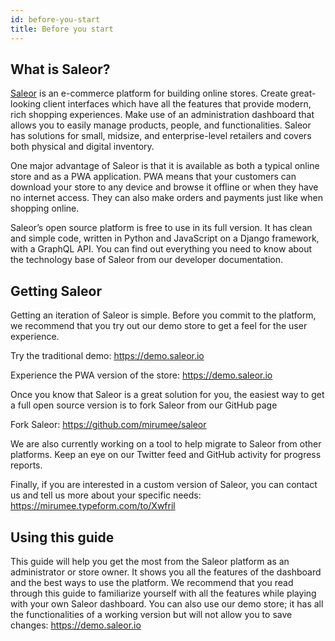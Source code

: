 ```yaml
---
id: before-you-start
title: Before you start
---
```


## What is Saleor?

[Saleor](https://saleor.io) is an e-commerce platform for building online stores. Create great-looking client interfaces which have all the features that provide modern, rich shopping experiences. Make use of an administration dashboard that allows you to easily manage products, people, and functionalities. Saleor has solutions for small, midsize, and enterprise-level retailers and covers both physical and digital inventory.

One major advantage of Saleor is that it is available as both a typical online store and as a PWA application. PWA means that your customers can download your store to any device and browse it offline or when they have no internet access. They can also make orders and payments just like when shopping online.

Saleor’s open source platform is free to use in its full version. It has clean and simple code, written in Python and JavaScript on a Django framework, with a GraphQL API. You can find out everything you need to know about the technology base of Saleor from our developer documentation.


## Getting Saleor

Getting an iteration of Saleor is simple. Before you commit to the platform, we recommend that you try out our demo store to get a feel for the user experience.

Try the traditional demo: https://demo.saleor.io

Experience the PWA version of the store: https://demo.saleor.io

Once you know that Saleor is a great solution for you, the easiest way to get a full open source version is to fork Saleor from our GitHub page 

Fork Saleor: https://github.com/mirumee/saleor

We are also currently working on a tool to help migrate to Saleor from other platforms. Keep an eye on our Twitter feed and GitHub activity for progress reports.

Finally, if you are interested in a custom version of Saleor, you can contact us and tell us more about your specific needs: https://mirumee.typeform.com/to/Xwfril


## Using this guide

This guide will help you get the most from the Saleor platform as an administrator or store owner. It shows you all the features of the dashboard and the best ways to use the platform. We recommend that you read through this guide to familiarize yourself with all the features while playing with your own Saleor dashboard. You can also use our demo store; it has all the functionalities of a working version but will not allow you to save changes: https://demo.saleor.io